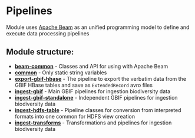 # Pipelines

Module uses [Apache Beam](https://beam.apache.org/get-started/beam-overview/) as an unified programming model to define and execute data processing pipelines

## Module structure:
- [**beam-common**](./beam-common) - Classes and API for using with Apache Beam
- [**common**](./common) - Only static string variables
- [**export-gbif-hbase**](./export-gbif-hbase) - The pipeline to export the verbatim data from the GBIF HBase tables and save as `ExtendedRecord` avro files
- [**ingest-gbif**](./ingest-gbif) - Main GBIF pipelines for ingestion biodiversity data
- [**ingest-gbif-standalone**](./ingest-gbif-standalone) - Independent GBIF pipelines for ingestion biodiversity data
- [**ingest-hdfs-table**](./ingest-hdfs-table) - Pipeline classes for conversion from interpreted formats into one common for HDFS view creation
- [**ingest-transforms**](./ingest-transforms) - Transformations and pipelines for ingestion biodiversity data
